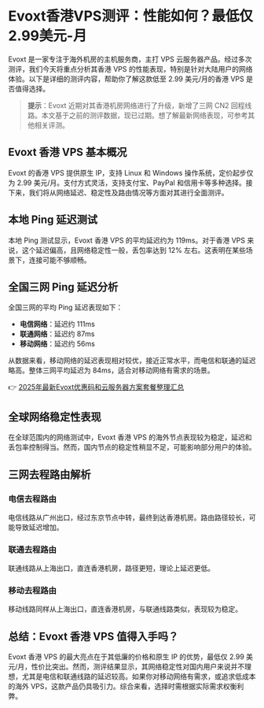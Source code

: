 # Evoxt香港VPS测评：性能如何？最低仅2.99美元-月

Evoxt 是一家专注于海外机房的主机服务商，主打 VPS 云服务器产品。经过多次测评，我们今天将重点分析其香港 VPS 的性能表现，特别是针对大陆用户的网络体验。以下是详细的测评内容，帮助你了解这款低至 2.99 美元/月的香港 VPS 是否值得选择。

> **提示**：Evoxt 近期对其香港机房网络进行了升级，新增了三网 CN2 回程线路。本文基于之前的测评数据，现已过期。想了解最新网络表现，可参考其他相关评测。

## Evoxt 香港 VPS 基本概况

Evoxt 的香港 VPS 提供原生 IP，支持 Linux 和 Windows 操作系统，定价起步仅为 2.99 美元/月。支付方式灵活，支持支付宝、PayPal 和信用卡等多种选择。接下来，我们将从网络延迟、稳定性及路由情况等方面对其进行全面测评。

## 本地 Ping 延迟测试

本地 Ping 测试显示，Evoxt 香港 VPS 的平均延迟约为 119ms。对于香港 VPS 来说，这个延迟偏高，且网络稳定性一般，丢包率达到 12% 左右。这表明在某些场景下，连接可能不够顺畅。

## 全国三网 Ping 延迟分析

全国三网的平均 Ping 延迟表现如下：

- **电信网络**：延迟约 111ms
- **联通网络**：延迟约 87ms
- **移动网络**：延迟约 56ms

从数据来看，移动网络的延迟表现相对较优，接近正常水平，而电信和联通的延迟略高。整体三网平均延迟为 84ms，适合对移动网络有需求的场景。

👉 [2025年最新Evoxt优惠码和云服务器方案套餐整理汇总](https://bit.ly/evoxt)

## 全球网络稳定性表现

在全球范围内的网络测试中，Evoxt 香港 VPS 的海外节点表现较为稳定，延迟和丢包率控制得当。然而，国内节点的稳定性稍显不足，可能影响部分用户的体验。

## 三网去程路由解析

### 电信去程路由
电信线路从广州出口，经过东京节点中转，最终到达香港机房。路由路径较长，可能导致延迟增加。

### 联通去程路由
联通线路从上海出口，直连香港机房，路径更短，理论上延迟更低。

### 移动去程路由
移动线路同样从上海出口，直连香港机房，与联通线路类似，表现较为稳定。

## 总结：Evoxt 香港 VPS 值得入手吗？

Evoxt 香港 VPS 的最大亮点在于其低廉的价格和原生 IP 的优势，最低仅 2.99 美元/月，性价比突出。然而，测评结果显示，其网络稳定性对国内用户来说并不理想，尤其是电信和联通线路的延迟较高。如果你对移动网络有需求，或追求低成本的海外 VPS，这款产品仍具吸引力。综合来看，选择时需根据实际需求权衡利弊。